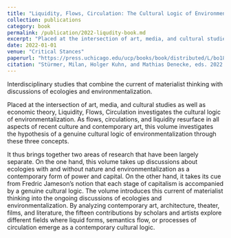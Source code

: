 ```yaml
---
title: "Liquidity, Flows, Circulation: The Cultural Logic of Environmentalization"
collection: publications
category: book
permalink: /publication/2022-liqudity-book.md
excerpt: "Placed at the intersection of art, media, and cultural studies as well as economic theory, this edited volume investigates the cultural logic of environmentalization. As flows, circulations, and liquidity resurface in all aspects of recent culture and contemporary art, we investigate the hypothesis of a genuine cultural logic of environmentalization through these three concepts."
date: 2022-01-01
venue: "Critical Stances"
paperurl: "https://press.uchicago.edu/ucp/books/book/distributed/L/bo184793407.html"
citation: "Stürmer, Milan, Holger Kuhn, and Mathias Denecke, eds. 2022. <i>Liquidity, Flows, Circulation: The Cultural Logic of Environmentalization</i>. Diaphanes, University of Chicago Press."
---
```


Interdisciplinary studies that combine the current of materialist thinking with discussions of ecologies and environmentalization.

Placed at the intersection of art, media, and cultural studies as well as economic theory, Liquidity, Flows, Circulation investigates the cultural logic of environmentalization. As flows, circulations, and liquidity resurface in all aspects of recent culture and contemporary art, this volume investigates the hypothesis of a genuine cultural logic of environmentalization through these three concepts.

It thus brings together two areas of research that have been largely separate. On the one hand, this volume takes up discussions about ecologies with and without nature and environmentalization as a contemporary form of power and capital. On the other hand, it takes its cue from Fredric Jameson’s notion that each stage of capitalism is accompanied by a genuine cultural logic. The volume introduces this current of materialist thinking into the ongoing discussions of ecologies and environmentalization. By analyzing contemporary art, architecture, theater, films, and literature, the fifteen contributions by scholars and artists explore different fields where liquid forms, semantics flow, or processes of circulation emerge as a contemporary cultural logic.
